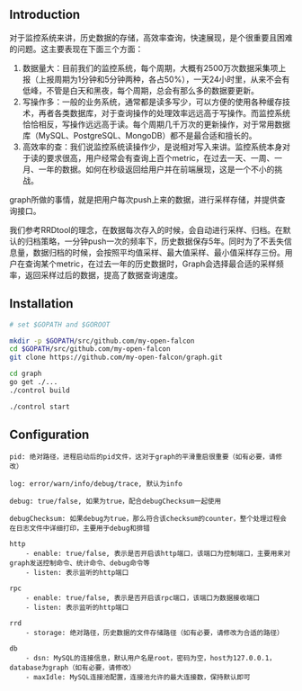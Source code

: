 ## Introduction

对于监控系统来讲，历史数据的存储，高效率查询，快速展现，是个很重要且困难的问题。这主要表现在下面三个方面：

1. 数据量大：目前我们的监控系统，每个周期，大概有2500万次数据采集项上报（上报周期为1分钟和5分钟两种，各占50%），一天24小时里，从来不会有低峰，不管是白天和黑夜，每个周期，总会有那么多的数据要更新。
2. 写操作多：一般的业务系统，通常都是读多写少，可以方便的使用各种缓存技术，再者各类数据库，对于查询操作的处理效率远远高于写操作。而监控系统恰恰相反，写操作远远高于读。每个周期几千万次的更新操作，对于常用数据库（MySQL、PostgreSQL、MongoDB）都不是最合适和擅长的。
3. 高效率的查：我们说监控系统读操作少，是说相对写入来讲。监控系统本身对于读的要求很高，用户经常会有查询上百个metric，在过去一天、一周、一月、一年的数据。如何在秒级返回给用户并在前端展现，这是一个不小的挑战。

graph所做的事情，就是把用户每次push上来的数据，进行采样存储，并提供查询接口。

我们参考RRDtool的理念，在数据每次存入的时候，会自动进行采样、归档。在默认的归档策略，一分钟push一次的频率下，历史数据保存5年。同时为了不丢失信息量，数据归档的时候，会按照平均值采样、最大值采样、最小值采样存三份。用户在查询某个metric，在过去一年的历史数据时，Graph会选择最合适的采样频率，返回采样过后的数据，提高了数据查询速度。

## Installation

```bash
# set $GOPATH and $GOROOT

mkdir -p $GOPATH/src/github.com/my-open-falcon
cd $GOPATH/src/github.com/my-open-falcon
git clone https://github.com/my-open-falcon/graph.git

cd graph
go get ./...
./control build

./control start
```

## Configuration

    pid: 绝对路径，进程启动后的pid文件，这对于graph的平滑重启很重要（如有必要，请修改）

    log: error/warn/info/debug/trace, 默认为info

    debug: true/false, 如果为true，配合debugChecksum一起使用

    debugChecksum: 如果debug为true，那么符合该checksum的counter，整个处理过程会在日志文件中详细打印，主要用于debug和排错

    http
        - enable: true/false, 表示是否开启该http端口，该端口为控制端口，主要用来对graph发送控制命令、统计命令、debug命令等
        - listen: 表示监听的http端口

    rpc
        - enable: true/false, 表示是否开启该rpc端口，该端口为数据接收端口
        - listen: 表示监听的http端口

    rrd
        - storage: 绝对路径，历史数据的文件存储路径（如有必要，请修改为合适的路径）

    db
        - dsn: MySQL的连接信息，默认用户名是root，密码为空，host为127.0.0.1，database为graph（如有必要，请修改）
        - maxIdle: MySQL连接池配置，连接池允许的最大连接数，保持默认即可
